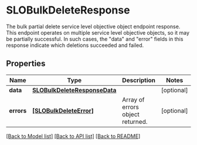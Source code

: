 # SLOBulkDeleteResponse

The bulk partial delete service level objective object endpoint response. This endpoint operates on multiple service level objective objects, so it may be partially successful. In such cases, the \"data\" and \"error\" fields in this response indicate which deletions succeeded and failed.

## Properties

| Name       | Type                                                          | Description                      | Notes      |
| ---------- | ------------------------------------------------------------- | -------------------------------- | ---------- |
| **data**   | [**SLOBulkDeleteResponseData**](SLOBulkDeleteResponseData.md) |                                  | [optional] |
| **errors** | [**[SLOBulkDeleteError]**](SLOBulkDeleteError.md)             | Array of errors object returned. | [optional] |

[[Back to Model list]](README.md#documentation-for-models) [[Back to API list]](README.md#documentation-for-api-endpoints) [[Back to README]](README.md)
